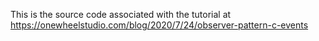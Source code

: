 This is the source code associated with the tutorial at https://onewheelstudio.com/blog/2020/7/24/observer-pattern-c-events

